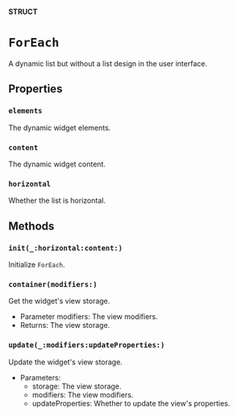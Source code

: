 **STRUCT**

# `ForEach`

A dynamic list but without a list design in the user interface.

## Properties
### `elements`

The dynamic widget elements.

### `content`

The dynamic widget content.

### `horizontal`

Whether the list is horizontal.

## Methods
### `init(_:horizontal:content:)`

Initialize `ForEach`.

### `container(modifiers:)`

Get the widget's view storage.
- Parameter modifiers: The view modifiers.
- Returns: The view storage.

### `update(_:modifiers:updateProperties:)`

Update the widget's view storage.
- Parameters:
    - storage: The view storage.
    - modifiers: The view modifiers.
    - updateProperties: Whether to update the view's properties.
